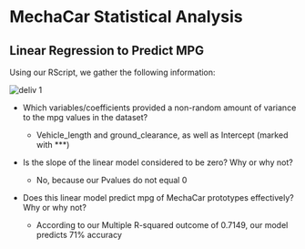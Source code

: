 # MechaCar Statistical Analysis

## Linear Regression to Predict MPG
Using our RScript, we gather the following information:

![deliv 1](https://user-images.githubusercontent.com/19378130/188281116-d1422b0a-8600-4793-b5ea-045dc549c52d.PNG)

- Which variables/coefficients provided a non-random amount of variance to the mpg values in the dataset?
  - Vehicle_length and ground_clearance, as well as Intercept (marked with ***)

- Is the slope of the linear model considered to be zero? Why or why not?
  - No, because our Pvalues do not equal 0
 
- Does this linear model predict mpg of MechaCar prototypes effectively? Why or why not?
  - According to our Multiple R-squared outcome of 0.7149, our model predicts 71% accuracy
